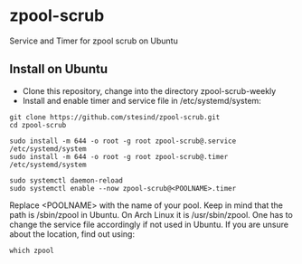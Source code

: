 # zpool-scrub
Service and Timer for zpool scrub on Ubuntu

## Install on Ubuntu
- Clone this repository, change into the directory zpool-scrub-weekly
- Install and enable timer and service file in /etc/systemd/system:
```shell
git clone https://github.com/stesind/zpool-scrub.git
cd zpool-scrub

sudo install -m 644 -o root -g root zpool-scrub@.service /etc/systemd/system
sudo install -m 644 -o root -g root zpool-scrub@.timer /etc/systemd/system

sudo systemctl daemon-reload
sudo systemctl enable --now zpool-scrub@<POOLNAME>.timer
```
Replace &lt;POOLNAME&gt; with the name of your pool.
Keep in mind that the path is /sbin/zpool in Ubuntu. On Arch Linux it is /usr/sbin/zpool. One has to change the service file accordingly if not used in Ubuntu. If you are unsure about the location, find out using:
  ```shell
  which zpool
  ```
